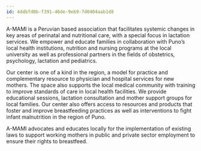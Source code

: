 ```yaml
---
id: 4ddbfd0b-f391-46de-9eb9-7d0404aab1d8
---
```

A-MAMI is a Peruvian based association that facilitates systemic changes in key areas of perinatal and nutritional care, with a special focus in lactation services. We empower and educate families in collaboration with Puno’s local health institutions, nutrition and nursing programs at the local university as well as professional partners in the fields of obstetrics, psychology, lactation and pediatrics. 

Our center is one of a kind in the region, a model for practice and complementary resource to physician and hospital services for new mothers. The space also supports the local medical community with training to improve standards of care in local health facilities.  We provide educational sessions, lactation consultation and mother support groups for local families.  Our center also offers access to resources and products that foster and improve breastfeeding practices as well as interventions to fight infant malnutrition in the region of Puno.

A-MAMI advocates and educates locally for the implementation of existing laws to support working mothers in public and private sector employment to ensure their rights to breastfeed.  
